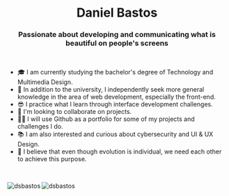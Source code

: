 
<h1 align="center">Daniel Bastos</h1>
<h3 align="center">Passionate about developing and communicating what is beautiful on people's screens</h3>
<br>

- 🎓 I am currently studying the bachelor's degree of Technology and Multimedia Design.
- 🔭 In addition to the university, I independently seek more general knowledge in the area of ​​web development, especially the front-end. 
- 😎 I practice what I learn through interface development challenges.
- 🤝 I'm looking to collaborate on projects.
- 👨‍💻 I will use Github as a portfolio for some of my projects and challenges I do. 
- 📚 I am also interested and curious about cybersecurity and UI & UX Design.
- 💭 I believe that even though evolution is individual, we need each other to achieve this purpose.

<br>
<p><img align="left" src="https://github-readme-stats.vercel.app/api/top-langs?username=dsbastos&show_icons=true&locale=en&layout=compact&theme=radical" alt="dsbastos" />
<img src="https://c.tenor.com/rS-u5lIUQWsAAAAC/anime-coding.gif" alt="dsbastos" /></p> 



